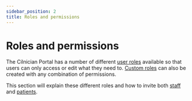 ```yaml
---
sidebar_position: 2
title: Roles and permissions
---
```

# Roles and permissions

The Cilnician Portal has a number of different [user roles](./default-roles-and-permissions.md) available so that users can only access or edit what they need to. [Custom roles](./creating-custom-roles.md) can also be created with any combination of permissions.

This section will explain these different roles and how to invite both [staff](./inviting-staff-and-assigning-roles.md) and [patients](./inviting-patients.md).
